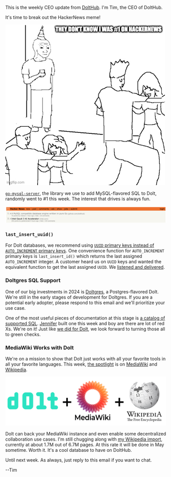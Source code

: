 This is the weekly CEO update from [DoltHub](https://www.dolthub.com/). I'm Tim, the CEO of DoltHub. 

It's time to break out the HackerNews meme! 

![They don't know](../images/hackernews-meme.jpeg)

[`go-mysql-server`](https://github.com/dolthub/go-mysql-server), the library we use to add MySQL-flavored SQL to Dolt, randomly went to #1 this week. The interest that drives is always fun.

![We're #1!](../images/1-on-hackernews.png)

### `last_insert_uuid()`

For Dolt databases, we recommend using [`UUID` primary keys instead of `AUTO_INCREMENT` primary keys](https://www.dolthub.com/blog/2023-10-27-uuid-keys/). One convenience function for `AUTO_INCREMENT` primary keys is `last_insert_id()` which returns the last assigned `AUTO_INCREMENT` integer. A customer heard us on `UUID` keys and wanted the equivalent function to get the last assigned `UUID`. We [listened and delivered](https://www.dolthub.com/blog/2024-04-10-last_insert_uuid/). 

### Doltgres SQL Support

One of our big investments in 2024 is [Doltgres](https://github.com/dolthub/doltgresql), a Postgres-flavored Dolt. We're still in the early stages of development for Doltgres. If you are a potential early adopter, please respond to this email and we'll prioritize your use case.

One of the most useful pieces of documentation at this stage is [a catalog of supported SQL](https://www.dolthub.com/blog/2024-04-09-cataloguing-sql-support-in-doltgresql/). [Jennifer](https://www.dolthub.com/team#jennifer) built one this week and boy are there are lot of red Xs. We're on it! Just like [we did for Dolt](https://docs.dolthub.com/sql-reference/sql-support), we look forward to turning those all to green checks.

### MediaWiki Works with Dolt

We're on a mission to show that Dolt just works with all your favorite tools in all your favorite languages. This week, [the spotlight](https://www.dolthub.com/blog/2024-04-05-dolt-mediawiki-wikipedia/) is on [MediaWiki](https://www.mediawiki.org/wiki/MediaWiki) and [Wikipedia](https://www.wikipedia.org/). 

[![Dolt + MediaWiki + Wikipedia](../images/dolt-mediawiki.png)](https://www.dolthub.com/blog/2024-04-05-dolt-mediawiki-wikipedia/)

Dolt can back your MediaWiki instance and even enable some decentralized collaboration use cases. I'm still chugging along with [my Wikipedia import](https://www.dolthub.com/repositories/timsehn/media_wiki/commits/main), currently at about 1.7M out of 6.7M pages. At this rate it will be done in May sometime. Worth it. It's a cool database to have on DoltHub.

Until next week. As always, just reply to this email if you want to chat.

--Tim